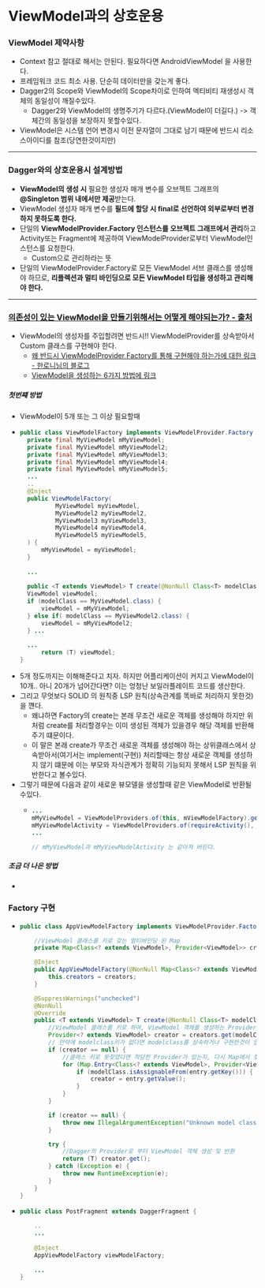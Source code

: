 # ViewModel과의 상호운용
### ViewModel 제약사항
* Context 참고 절대로 해서는 안된다. 필요하다면 AndroidViewModel 을 사용한다.
* 프레임워크 코드 최소 사용. 단순히 데이터만을 갖는게 좋다.
* Dagger2의 Scope와 ViewModel의 Scope차이로 인하여 엑티비티 재생성시 객체의 동일성이 깨질수있다.
  * Dagger2와 ViewModel의 생명주기가 다르다.(ViewModel이 더길다.) -> 객체간의 동일성을 보장하지 못할수있다.
* ViewModel은 시스템 언어 변경시 이전 문자열이 그대로 남기 때문에 반드시 리소스아이디를 참조(당연한것이지만)
---
### Dagger와의 상호운용시 설계방법
* **ViewModel의 생성 시** 필요한 생성자 매개 변수를 오브젝트 그래프의 **@Singleton 범위 내에서만 제공**받는다.
* ViewModel 생성자 매개 변수를 **필드에 할당 시 final로 선언하여 외부로부터 변경하지 못하도록 한다.**
* 단일의 **ViewModelProvider.Factory 인스턴스를 오브젝트 그래프에서 관리**하고 Activity또는 Fragment에 제공하여 ViewModelProvider로부터 ViewModel인스턴스를 요청한다.
  * Custom으로 관리하라는 뜻
* 단일의 ViewModelProvider.Factory로 모든 ViewModel 서브 클래스를 생성해야 하므로, **리플렉션과 멀티 바인딩으로 모든 ViewModel 타입을 생성하고 관리해야 한다.**

---
### [의존성이 있는 ViewModel을 만들기위해서는 어떻게 해야되는가? - 출처](https://velog.io/@ptm0304/ViewModel에-의존성-주입하기-Dagger-2-Java)
* ViewModel의 생성자를 주입할려면 반드시!! ViewModelProvider를 상속받아서 Custom 클래스를 구현해야 한다.
  * [왜 반드시 ViewModelProvider Factory를 통해 구현해야 하는가에 대한 링크 - 한로니님의 블로그](https://medium.com/@jungil.han/아키텍처-컴포넌트-viewmodel-이해하기-2e4d136d28d2)
  * [ViewModel을 생성하는 6가지 방법에 링크](https://readystory.tistory.com/176)
##### 첫번쨰 방법
* ViewModel이 5개 또는 그 이상 필요할때
* ```java
  public class ViewModelFactory implements ViewModelProvider.Factory {
    private final MyViewModel mMyViewModel;
    private final MyViewModel mMyViewModel2;
    private final MyViewModel mMyViewModel3;
    private final MyViewModel mMyViewModel4;
    private final MyViewModel mMyViewModel5;
    ...
    ..
    @Inject
    public ViewModelFactory(
            MyViewModel myViewModel, 
            MyViewModel2 myViewModel2, 
            MyViewModel3 myViewModel3, 
            MyViewModel4 myViewModel4, 
            MyViewModel5 myViewModel5, 
    ) {
        mMyViewModel = myViewModel;
    }
    
    ...
   
    public <T extends ViewModel> T create(@NonNull Class<T> modelClass) {
    ViewModel viewModel;
    if (modelClass == MyViewModel.class) {
        viewModel = mMyViewModel;
    } else if( modelClass == MyViewModel2.class) {
        viewModel = mMyViewModel2;
    } ...
 
    ...
        return (T) viewModel;
  }
* 5개 정도까지는 이해해준다고 치자. 하지만 어플리케이션이 커지고 ViewModel이 10개.. 아니 20개가 넘어간다면? 이는 엉청난 보일러플레이트 코드를 생산한다.
* 그리고 무엇보다 SOLID 의 원칙중 LSP 원칙(상속관계를 똑바로 처리하지 못한것)을 꺤다.
  * 왜냐하면 Factory의 create는 본래 무조건 새로운 객체를 생성해야 하지만 위처럼 create를 처리할경우는 이미 생성된 객체가 있을경우 해당 객체를 반환해주기 떄문이다.
  * 이 말은 본래 create가 무조건 새로운 객체를 생성해야 하는 상위클래스에서 상속받아서(여기서는 implement(구현)) 처리할때는 항상 새로운 객체를 생성하지 않기 떄문에 이는 부모와 자식관계가 정확히 기능되지 못해서 LSP 원칙을 위반한다고 볼수있다.
* 그렇기 때문에 다음과 같이 새로운 뷰모델을 생성할때 같은 ViewModel로 반환될수있다.
  * ```java
    ...
    mMyViewModel = ViewModelProviders.of(this, mViewModelFactory).get(MyViewModel.class);
    mMyViewModelActivity = ViewModelProviders.of(requireActivity(), mViewModelFactory).get(MyViewModel.class);
    ...
    
    // mMyViewModel과 mMyViewModelActivity 는 같아져 버린다.
##### 조금 더 나은 방법
* 
### Factory 구현
* ```java
  public class AppViewModelFactory implements ViewModelProvider.Factory {
  
      //ViewModel 클래스를 키로 갖는 멀티바인딩 된 Map
      private Map<Class<? extends ViewModel>, Provider<ViewModel>> creators;
  
      @Inject
      public AppViewModelFactory(@NonNull Map<Class<? extends ViewModel>, Provider<ViewModel>> creators) {
          this.creators = creators;
      }
  
      @SuppressWarnings("unchecked")
      @NonNull
      @Override
      public <T extends ViewModel> T create(@NonNull Class<T> modelClass) {
          //ViewModel 클래스를 키로 하여, ViewModel 객체를 생성하는 Provider를 가져온다.
          Provider<? extends ViewModel> creator = creators.get(modelClass);
          // 만약에 modelclass키가 없다면 modelclass를 상속하거나 구현한것이 있으면 해당 클래스로 찾아보기
          if (creator == null) { 
              //클래스 키로 못찾았다면 적당한 Provider가 있는지, 다시 Map에서 찾는다.
              for (Map.Entry<Class<? extends ViewModel>, Provider<ViewModel>> entry : creators.entrySet()) {
                  if (modelClass.isAssignableFrom(entry.getKey())) {
                      creator = entry.getValue();
                  }
              }
          }
  
          if (creator == null) {
              throw new IllegalArgumentException("Unknown model class " + modelClass);
          }
  
          try {
              //Dagger의 Provider로 부터 ViewModel 객체 생성 및 반환
              return (T) creator.get();
          } catch (Exception e) {
              throw new RuntimeException(e);
          }
      }
  }
* ```java
  public class PostFragment extends DaggerFragment {
      
      ..
      ...
      
      @Inject
      AppViewModelFactory viewModelFactory;
      
      ...
  }
